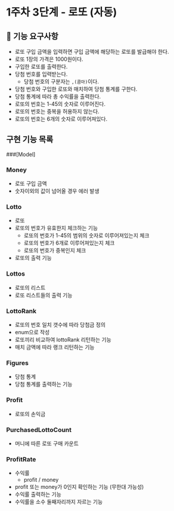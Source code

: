 # 1주차 3단계 - 로또 (자동) 
## 🚀 기능 요구사항
* 로또 구입 금액을 입력하면 구입 금액에 해당하는 로또를 발급해야 한다.
* 로또 1장의 가격은 1000원이다.
* 구입한 로또를 출력한다. 
* 당첨 번호를 입력받는다.
  * 당첨 번호의 구분자는 `,(콤마)`이다.
* 당첨 번호와 구입한 로또와 매치하여 당첨 통계를 구한다.
* 당첨 통계에 따라 총 수익률을 출력한다.
* 로또의 번호는 1-45의 숫자로 이루어진다.
* 로또의 번호는 중복을 허용하지 않는다.
* 로또의 번호는 6개의 숫자로 이루어져있다.


## 구현 기능 목록
###[Model]

### Money
* 로또 구입 금액
* 숫자이외의 값이 넘어올 경우 에러 발생

### Lotto
* 로또
* 로또의 번호가 유효한지 체크하는 기능
    * 로또의 번호가 1-45의 범위의 숫자로 이루어져있는지 체크
    * 로또의 번호가 6개로 이루어져있는지 체크
    * 로또의 번호가 중복인지 체크
* 로또의 출력 기능

### Lottos 
* 로또의 리스트
* 로또 리스트들의 출력 기능

### LottoRank
* 로또의 번호 일치 갯수에 따라 당첨금 정의
* enum으로 작성
* 로또끼리 비교하여 lottoRank 리턴하는 기능
* 매치 금액에 따라 랭크 리턴하는 기능

### Figures
* 당첨 통계
* 당첨 통계를 출력하는 기능

### Profit
* 로또의 손익금

### PurchasedLottoCount
* 머니에 따른 로또 구매 카운트

### ProfitRate
* 수익률
  * profit / money
* profit 또는 money가 0인지 확인하는 기능 (무한대 가능성)
* 수익률 출력하는 기능 
* 수익률을 소수 둘째자리까지 자르는 기능
